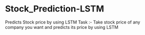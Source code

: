 # Stock_Prediction-LSTM
Predicts Stock price by using LSTM
Task :- Take stock price of any company you
want and predicts its price by using LSTM